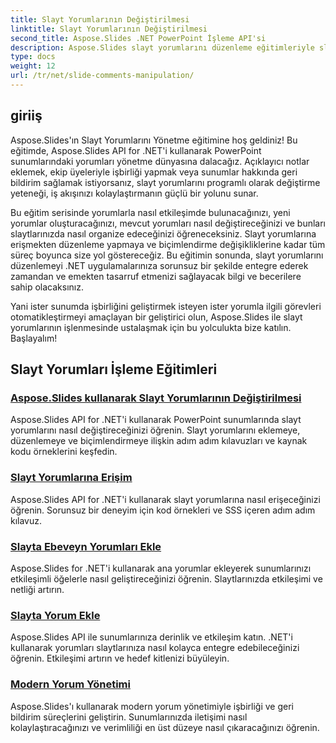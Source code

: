 ```yaml
---
title: Slayt Yorumlarının Değiştirilmesi
linktitle: Slayt Yorumlarının Değiştirilmesi
second_title: Aspose.Slides .NET PowerPoint İşleme API'si
description: Aspose.Slides slayt yorumlarını düzenleme eğitimleriyle slayt işleme becerilerinizi geliştirin. .NET kullanarak PowerPoint sunumlarında programlı olarak yorum eklemeyi, düzenlemeyi ve yönetmeyi öğrenin.
type: docs
weight: 12
url: /tr/net/slide-comments-manipulation/
---
```


## giriiş

Aspose.Slides'ın Slayt Yorumlarını Yönetme eğitimine hoş geldiniz! Bu eğitimde, Aspose.Slides API for .NET'i kullanarak PowerPoint sunumlarındaki yorumları yönetme dünyasına dalacağız. Açıklayıcı notlar eklemek, ekip üyeleriyle işbirliği yapmak veya sunumlar hakkında geri bildirim sağlamak istiyorsanız, slayt yorumlarını programlı olarak değiştirme yeteneği, iş akışınızı kolaylaştırmanın güçlü bir yolunu sunar.

Bu eğitim serisinde yorumlarla nasıl etkileşimde bulunacağınızı, yeni yorumlar oluşturacağınızı, mevcut yorumları nasıl değiştireceğinizi ve bunları slaytlarınızda nasıl organize edeceğinizi öğreneceksiniz. Slayt yorumlarına erişmekten düzenleme yapmaya ve biçimlendirme değişikliklerine kadar tüm süreç boyunca size yol göstereceğiz. Bu eğitimin sonunda, slayt yorumlarını düzenlemeyi .NET uygulamalarınıza sorunsuz bir şekilde entegre ederek zamandan ve emekten tasarruf etmenizi sağlayacak bilgi ve becerilere sahip olacaksınız.

Yani ister sunumda işbirliğini geliştirmek isteyen ister yorumla ilgili görevleri otomatikleştirmeyi amaçlayan bir geliştirici olun, Aspose.Slides ile slayt yorumlarının işlenmesinde ustalaşmak için bu yolculukta bize katılın. Başlayalım!

## Slayt Yorumları İşleme Eğitimleri
### [Aspose.Slides kullanarak Slayt Yorumlarının Değiştirilmesi](./slide-comments-manipulation/)
Aspose.Slides API for .NET'i kullanarak PowerPoint sunumlarında slayt yorumlarını nasıl değiştireceğinizi öğrenin. Slayt yorumlarını eklemeye, düzenlemeye ve biçimlendirmeye ilişkin adım adım kılavuzları ve kaynak kodu örneklerini keşfedin. 
### [Slayt Yorumlarına Erişim](./access-slide-comments/)
Aspose.Slides API for .NET'i kullanarak slayt yorumlarına nasıl erişeceğinizi öğrenin. Sorunsuz bir deneyim için kod örnekleri ve SSS içeren adım adım kılavuz.
### [Slayta Ebeveyn Yorumları Ekle](./add-parent-comments/)
Aspose.Slides for .NET'i kullanarak ana yorumlar ekleyerek sunumlarınızı etkileşimli öğelerle nasıl geliştireceğinizi öğrenin. Slaytlarınızda etkileşimi ve netliği artırın.
### [Slayta Yorum Ekle](./add-slide-comments/)
Aspose.Slides API ile sunumlarınıza derinlik ve etkileşim katın. .NET'i kullanarak yorumları slaytlarınıza nasıl kolayca entegre edebileceğinizi öğrenin. Etkileşimi artırın ve hedef kitlenizi büyüleyin.
### [Modern Yorum Yönetimi](./modern-comments/)
Aspose.Slides'ı kullanarak modern yorum yönetimiyle işbirliği ve geri bildirim süreçlerini geliştirin. Sunumlarınızda iletişimi nasıl kolaylaştıracağınızı ve verimliliği en üst düzeye nasıl çıkaracağınızı öğrenin.